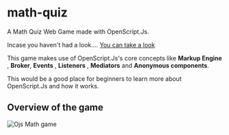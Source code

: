 # math-quiz
A Math Quiz Web Game made with OpenScript.Js.

Incase you haven't had a look.... [You can take a look](https://levizwannah.github.io/math-quiz/)

This game makes use of OpenScript.Js's core concepts like **Markup Engine** , **Broker**, **Events** , **Listeners** , **Mediators**  and  **Anonymous components**.

This would be a good place for beginners to learn more about OpenScript.Js and how it works.

## Overview of the game

![Ojs Math game](https://github.com/levizwannah/math-quiz/assets/135692621/2e3a90a5-5ae3-448a-b311-601f700f9544)
